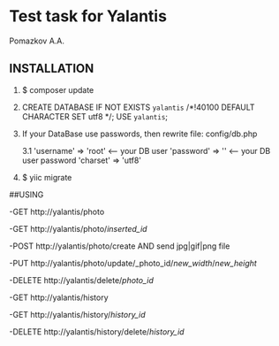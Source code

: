 Test task for Yalantis
============================

Pomazkov A.A.
## INSTALLATION

1. $ composer update

2. CREATE DATABASE IF NOT EXISTS `yalantis` /*!40100 DEFAULT CHARACTER SET utf8 */;
   USE `yalantis`;
   
3. If your DataBase use passwords, then rewrite file: config/db.php

    3.1 'username' => 'root'    <-- your DB user
        'password' => ''        <-- your DB user password
        'charset' => 'utf8'
        
4. $ yiic migrate


##USING

-GET http://yalantis/photo

-GET http://yalantis/photo/_inserted_id_

-POST http://yalantis/photo/create AND send jpg|gif|png file

-PUT http://yalantis/photo/update/_photo_id/_new_width_/_new_height_

-DELETE http://yalantis/delete/_photo_id_

-GET http://yalantis/history

-GET http://yalantis/history/_history_id_

-DELETE http://yalantis/history/delete/_history_id_
